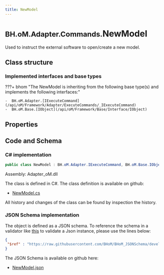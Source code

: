 ```yaml
---
title: NewModel
---
```


# <small>BH.oM.Adapter.Commands.</small>**NewModel**

Used to instruct the external software to open/create a new model.

## Class structure

### Implemented interfaces and base types

???+ bhom "The NewModel is inheriting from the following base type(s) and implements the following interfaces:"

    -  BH.oM.Adapter.[IExecuteCommand](/api/oM/Framework/Adapter/ExecuteCommands/_IExecuteCommand)
    -  BH.oM.Base.[IObject](/api/oM/Framework/Base/Interface/IObject)


## Properties

## Code and Schema

### C# implementation

``` C# title="C#"
public class NewModel : BH.oM.Adapter.IExecuteCommand, BH.oM.Base.IObject
```

Assembly: Adapter_oM.dll

The class is defined in C#. The class definition is available on github:

- [NewModel.cs](https://github.com/BHoM/BHoM_Adapter/blob/develop/Adapter_oM/ExecuteCommands\NewModel.cs)

All history and changes of the class can be found by inspection the history.
### JSON Schema implementation

The object is defined as a JSON schema. To reference the schema in a validator like [this](https://www.jsonschemavalidator.net/) to validate a Json instance, please use the lines below:

``` json title="JSON Schema"
{
 "$ref" : "https://raw.githubusercontent.com/BHoM/BHoM_JSONSchema/develop/Adapter_oM/Commands/NewModel.json"
}
```

The JSON Schema is available on github here:

- [NewModel.json](https://github.com/BHoM/BHoM_JSONSchema/blob/develop/Adapter_oM/Commands/NewModel.json)
